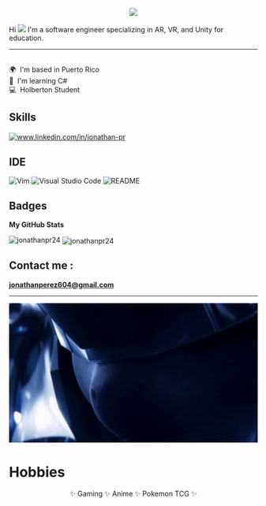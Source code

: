 <!-- Header Banner Section -->
<div id="header" align="center">
<img src=https://github.com/JonathanPR24/JonathanPR24/blob/main/Assets/Purple%20Blue%20Colorful%20Gaming%20LinkedIn%20Banner.gif>
</div>

<!-- Bio presentation -->
Hi ![](https://user-images.githubusercontent.com/18350557/176309783-0785949b-9127-417c-8b55-ab5a4333674e.gif) I'm a software engineer specializing in AR, VR, and Unity for education.
*************

 <br> 🌍  I'm based in Puerto Rico <br>
 🧠  I'm learning C# <br>
     💻  Holberton Student

<!-- Language & Frameworks -->
## Skills


<p align="left">
<a href="https://linkedin.com/in/www.linkedin.com/in/jonathan-pr" target="blank"><img align="center" src="https://raw.githubusercontent.com/rahuldkjain/github-profile-readme-generator/master/src/images/icons/Social/linked-in-alt.svg" alt="www.linkedin.com/in/jonathan-pr" height="30" width="40" /></a>
</p>

<!-- IDE -->
## IDE
![Vim](https://img.shields.io/badge/VIM-%2311AB00.svg?style=for-the-badge&logo=vim&logoColor=white)
![Visual Studio Code](https://img.shields.io/badge/Visual%20Studio%20Code-0078d7.svg?style=for-the-badge&logo=visual-studio-code&logoColor=white)
![README](https://img.shields.io/badge/ReadMe-018EF5.svg?style=for-the-badge&logo=ReadMe&logoColor=white)


<!-- Badges -->
## Badges

<b>My GitHub Stats</b>


<p><img align="left" src="https://github-readme-stats.vercel.app/api/top-langs?username=jonathanpr24&show_icons=true&locale=en&layout=compact" alt="jonathanpr24" /></p>

<p>&nbsp;<img align="center" src="https://github-readme-stats.vercel.app/api?username=jonathanpr24&show_icons=true&locale=en" alt="jonathanpr24" /></p>

<!-- Contact info -->
## Contact me :


**jonathanperez604@gmail.com**

*************
<p align="center" >
<img  src=https://github.com/JonathanPR24/JonathanPR24/blob/main/Assets/armo%20mewtwo.gif>
  </p>

  
  # Hobbies 
<p align="center">  
 ✨ Gaming 
 ✨ Anime
 ✨ Pokemon TCG ✨
</p>
